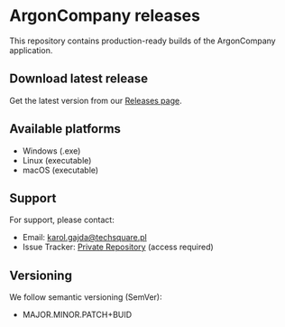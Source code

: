# ArgonCompany releases

This repository contains production-ready builds of the ArgonCompany application.

## Download latest release

Get the latest version from our [Releases page](https://github.com/TSQSoftware/ArgonCompanyReleases/releases).

## Available platforms

- Windows (.exe)
- Linux (executable)
- macOS (executable)
  
## Support

For support, please contact:
- Email: karol.gajda@techsquare.pl
- Issue Tracker: [Private Repository](https://github.com/TSQSoftware/ArgonCompany/issues) (access required)

## Versioning

We follow semantic versioning (SemVer):
- MAJOR.MINOR.PATCH+BUID
